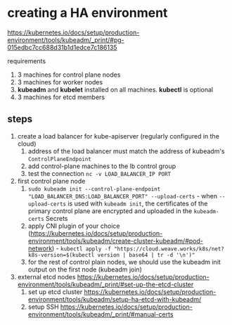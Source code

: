 # creating a HA environment

<https://kubernetes.io/docs/setup/production-environment/tools/kubeadm/_print/#pg-015edbc7cc688d31b1d1edce7c186135>

requirements

1. 3 machines for control plane nodes
2. 3 machines for worker nodes
3. **kubeadm** and **kubelet** installed on all machines. **kubectl** is optional
4. 3 machines for etcd members

## steps

1. create a load balancer for kube-apiserver (regularly configured in the cloud)
   1. address of the load balancer must match the address of kubeadm's `ControlPlaneEndpoint`
   2. add control-plane machines to the lb control group
   3. test the connection `nc -v LOAD_BALANCER_IP PORT`
2. first control plane node
   1. `sudo kubeadm init --control-plane-endpoint "LOAD_BALANCER_DNS:LOAD_BALANCER_PORT" --upload-certs` - when `--upload-certs` is used with `kubeadm init`, the certificates of the primary control plane are encrypted and uploaded in the `kubeadm-certs` Secrets
   2. apply CNI plugin of your choice (<https://kubernetes.io/docs/setup/production-environment/tools/kubeadm/create-cluster-kubeadm/#pod-network>) - `kubectl apply -f "https://cloud.weave.works/k8s/net?k8s-version=$(kubectl version | base64 | tr -d '\n')"`
   3. for the rest of control plain nodes, we should use the kubeadm init output on the first node (kubeadm join)
3. external etcd nodes <https://kubernetes.io/docs/setup/production-environment/tools/kubeadm/_print/#set-up-the-etcd-cluster>
   1. set up etcd cluster <https://kubernetes.io/docs/setup/production-environment/tools/kubeadm/setup-ha-etcd-with-kubeadm/>
   2. setup SSH <https://kubernetes.io/docs/setup/production-environment/tools/kubeadm/_print/#manual-certs>

